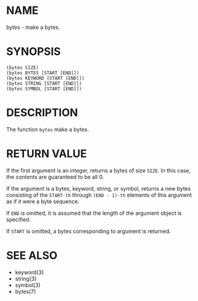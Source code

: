 # NAME
bytes - make a bytes.

# SYNOPSIS

    (bytes SIZE)
    (bytes BYTES [START [END]])
    (bytes KEYWORD [START [END]])
    (bytes STRING [START [END]])
    (bytes SYMBOL [START [END]])

# DESCRIPTION
The function `bytes` make a bytes.

# RETURN VALUE
If the first argument is an integer, returns a bytes of size `SIZE`. In this case, the contents are guaranteed to be all 0.

If the argument is a bytes, keyword, string, or symbol, returns a new bytes consisting of the `START-th` through `(END - 1)-th` elements of this argument as if it were a byte sequence.

If `END` is omitted, it is assumed that the length of the argument object is specified.

If `START` is omitted, a bytes corresponding to argument is returned.

# SEE ALSO
- keyword(3)
- string(3)
- symbol(3)
- bytes(7)
